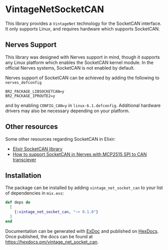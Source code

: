 # VintageNetSocketCAN

This library provides a `VintageNet` technology for the SocketCAN interface. It only supports Linux, and requires hardware which supports SocketCAN.

## Nerves Support
This library was designed with Nerves support in mind, though it supports any Linux platform which enables the SocketCAN kernel module. In the official Nerves systems,
SocketCAN is not enabled by default.

Nerves support of SocketCAN can be achieved by adding the following to `nerves_defconfig`

```
BR2_PACKAGE_LIBSOCKETCAN=y
BR2_PACKAGE_IPROUTE2=y
```

and by enabling `CONFIG_CAN=y` in `linux-6.1.defconfig`. Additional hardware drivers may also be necessary depending on your platform.

## Other resources

Some other resources regarding SocketCAN in Elixir:
- [Elixir SocketCAN library](#)
- [How to support SocketCAN in Nerves with MCP2515 SPI to CAN transciever](#)

## Installation

The package can be installed by adding `vintage_net_socket_can` to your list of dependencies in `mix.exs`:

```elixir
def deps do
  [
    {:vintage_net_socket_can, "~> 0.1.0"}
  ]
end
```

Documentation can be generated with [ExDoc](https://github.com/elixir-lang/ex_doc)
and published on [HexDocs](https://hexdocs.pm). Once published, the docs can
be found at <https://hexdocs.pm/vintage_net_socket_can>.

